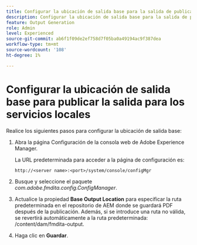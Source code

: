 ```yaml
---
title: Configurar la ubicación de salida base para la salida de publicación para los servicios locales
description: Configurar la ubicación de salida base para la salida de publicación para los servicios locales
feature: Output Generation
role: Admin
level: Experienced
source-git-commit: ab6f1f09de2ef758d7f05ba0a49194ac9f387dea
workflow-type: tm+mt
source-wordcount: '108'
ht-degree: 1%

---
```


# Configurar la ubicación de salida base para publicar la salida para los servicios locales

Realice los siguientes pasos para configurar la ubicación de salida base:

1. Abra la página Configuración de la consola web de Adobe Experience Manager.

   La URL predeterminada para acceder a la página de configuración es:

   ```http
   http://<server name>:<port>/system/console/configMgr
   ```

1. Busque y seleccione el paquete *com.adobe.fmdita.config.ConfigManager*.

1. Actualice la propiedad **Base Output Location** para especificar la ruta predeterminada en el repositorio de AEM donde se guardará PDF después de la publicación. Además, si se introduce una ruta no válida, se revertirá automáticamente a la ruta predeterminada: /content/dam/fmdita-output.

1. Haga clic en **Guardar**.


